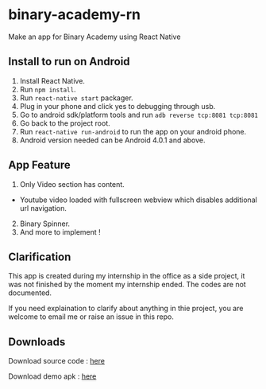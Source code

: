 # binary-academy-rn
Make an app for Binary Academy using React Native

## Install to run on Android
1. Install React Native.
2. Run `npm install`.
3. Run `react-native start` packager.
4. Plug in your phone and click yes to debugging through usb.
5. Go to android sdk/platform tools and run `adb reverse tcp:8081 tcp:8081`
6. Go back to the project root.
7. Run `react-native run-android` to run the app on your android phone.
8. Android version needed can be Android 4.0.1 and above.

## App Feature
1. Only Video section has content.
* Youtube video loaded with fullscreen webview which disables additional url navigation.
2. Binary Spinner.
3. And more to implement !

## Clarification
This app is created during my internship in the office as a side project, it was not finished by the moment my internship ended. The codes are not documented.

If you need explaination to clarify about anything in thie project, you are welcome to email me or raise an issue in this repo.

## Downloads
Download source code : [here](https://github.com/MutatedBread/binary-academy-rn/releases/tag/v0.1-alpha)

Download demo apk : [here](https://github.com/MutatedBread/binary-academy-rn/releases/download/v0.1-alpha/demo.apk)
